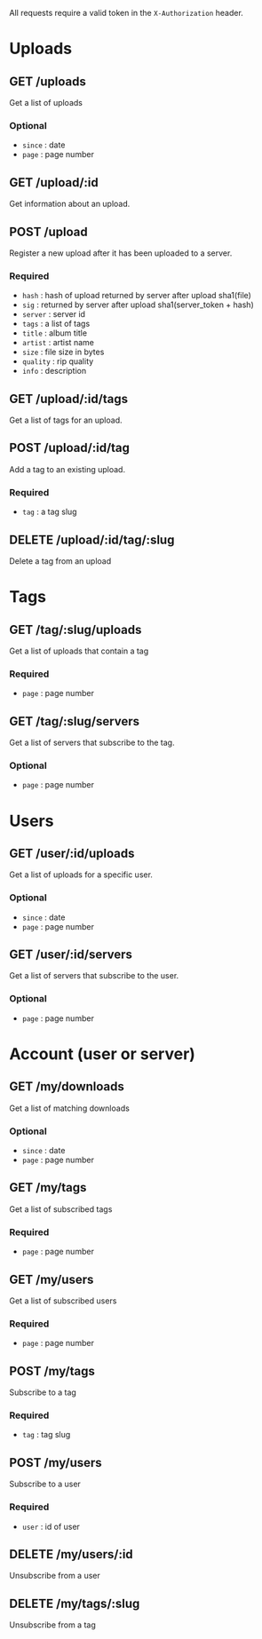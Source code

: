 All requests require a valid token in the `X-Authorization` header.

# Uploads

## GET /uploads

Get a list of uploads

### Optional
 * `since` : date
 * `page` : page number


## GET /upload/:id

Get information about an upload.


## POST /upload

Register a new upload after it has been uploaded to a server.

### Required
 * `hash` : hash of upload returned by server after upload sha1(file)
 * `sig` : returned by server after upload sha1(server_token + hash)
 * `server` : server id
 * `tags` : a list of tags
 * `title` : album title
 * `artist` : artist name
 * `size` : file size in bytes
 * `quality` : rip quality
 * `info` : description


## GET /upload/:id/tags

Get a list of tags for an upload.


## POST /upload/:id/tag

Add a tag to an existing upload.

### Required
 * `tag` : a tag slug


## DELETE /upload/:id/tag/:slug

Delete a tag from an upload


# Tags

## GET /tag/:slug/uploads

Get a list of uploads that contain a tag

### Required
 * `page` : page number


## GET /tag/:slug/servers

Get a list of servers that subscribe to the tag.

### Optional
 * `page` : page number


# Users

## GET /user/:id/uploads

Get a list of uploads for a specific user.

### Optional
 * `since` : date
 * `page` : page number


## GET /user/:id/servers

Get a list of servers that subscribe to the user.

### Optional
 * `page` : page number


# Account (user or server)

## GET /my/downloads

Get a list of matching downloads

### Optional
 * `since` : date
 * `page` : page number


## GET /my/tags

Get a list of subscribed tags

### Required
 * `page` : page number


## GET /my/users

Get a list of subscribed users

### Required
 * `page` : page number


## POST /my/tags

Subscribe to a tag

### Required
 * `tag` : tag slug


## POST /my/users

Subscribe to a user

### Required
 * `user` : id of user


## DELETE /my/users/:id

Unsubscribe from a user


## DELETE /my/tags/:slug

Unsubscribe from a tag
